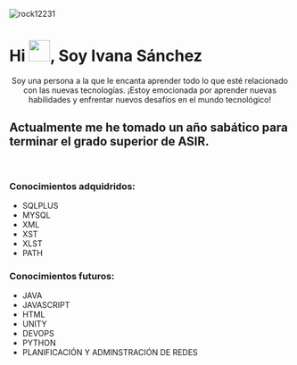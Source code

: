<p align="left"> <img src="https://komarev.com/ghpvc/?username=rock12231&label=Profile%20views&color=0e75b6&style=flat" alt="rock12231" /> </p>

<h1>Hi <img src="https://github.com/TheDudeThatCode/TheDudeThatCode/blob/master/Assets/Hi.gif" width="38px">, Soy Ivana Sánchez</h1>

<p align="center"> Soy una persona a la que le encanta aprender todo lo que esté relacionado con las nuevas tecnologías.
¡Estoy emocionada por aprender nuevas habilidades y enfrentar nuevos desafíos en el mundo tecnológico!



## Actualmente me he tomado un año sabático para terminar el grado superior de ASIR.
</br>

### Conocimientos adquidridos:
- SQLPLUS
- MYSQL
- XML
- XST
- XLST
- PATH
  
### Conocimientos futuros:
- JAVA
- JAVASCRIPT
- HTML
- UNITY
- DEVOPS
- PYTHON
- PLANIFICACIÓN Y ADMINSTRACIÓN DE REDES




<!--
**Ivanasp43/Ivanasp43** is a ✨ _special_ ✨ repository because its `README.md` (this file) appears on your GitHub profile.

Here are some ideas to get you started:

- 🔭 I’m currently working on ...
- 🌱 I’m currently learning ...
- 👯 I’m looking to collaborate on ...
- 🤔 I’m looking for help with ...
- 💬 Ask me about ...
- 📫 How to reach me: ...
- 😄 Pronouns: ...
- ⚡ Fun fact: ...
-->
